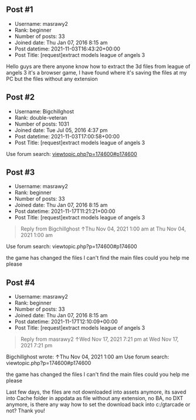 ## Post #1
- Username: masrawy2
- Rank: beginner
- Number of posts: 33
- Joined date: Thu Jan 07, 2016 8:15 am
- Post datetime: 2021-11-03T16:43:20+00:00
- Post Title: [request]extract models league of angels 3

Hello guys 
are there anyone know how to extract the 3d files from league of angels 3 it's a browser game, I have found where it's saving the files at my PC but the files without any extension
## Post #2
- Username: Bigchillghost
- Rank: double-veteran
- Number of posts: 1031
- Joined date: Tue Jul 05, 2016 4:37 pm
- Post datetime: 2021-11-03T17:00:58+00:00
- Post Title: [request]extract models league of angels 3

Use forum search:
[viewtopic.php?p=174600#p174600](viewtopic.php?p=174600#p174600)
## Post #3
- Username: masrawy2
- Rank: beginner
- Number of posts: 33
- Joined date: Thu Jan 07, 2016 8:15 am
- Post datetime: 2021-11-17T11:21:21+00:00
- Post Title: [request]extract models league of angels 3

> Reply from Bigchillghost ↑Thu Nov 04, 2021 1:00 am at Thu Nov 04, 2021 1:00 am
>
> 
Use forum search:
viewtopic.php?p=174600#p174600

the game has changed the files 
I can't find the main files 
could you help me please
## Post #4
- Username: masrawy2
- Rank: beginner
- Number of posts: 33
- Joined date: Thu Jan 07, 2016 8:15 am
- Post datetime: 2021-11-17T12:10:09+00:00
- Post Title: [request]extract models league of angels 3

> Reply from masrawy2 ↑Wed Nov 17, 2021 7:21 pm at Wed Nov 17, 2021 7:21 pm
>
> 
Bigchillghost wrote: ↑Thu Nov 04, 2021 1:00 am
Use forum search:
viewtopic.php?p=174600#p174600


the game has changed the files 
I can't find the main files 
could you help me please

Last few days, the files are not downloaded into assets anymore, its saved into Cache folder in appdata as file without any extension, no BA, no DXT anymore, is there any way how to set the download back into c:/gtarcade or not?
Thank you!
